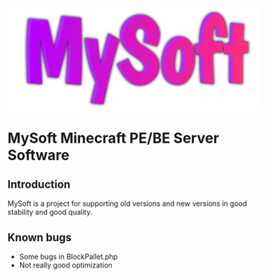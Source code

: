 #  <img src="https://github.com/MultiMCPE/MySoft/blob/master/icon.png" alt="LBSG logo" title="Aimeos" align="center" />
# MySoft Minecraft PE/BE Server Software

## Introduction

MySoft is a project for supporting old versions and new versions in good stability and good quality.
## Known bugs

- Some bugs in BlockPallet.php
- Not really good optimization
